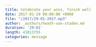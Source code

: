 ```yaml
---
title: Celebrate your wins, finish well
date: 2017-01-29 00:00:00 +0000
file: "/2017/29-01-2017.mp3"
author: _authors/heath-van-staden.md
duration: '29:01'
length: 41813755
categories: message
---
```

